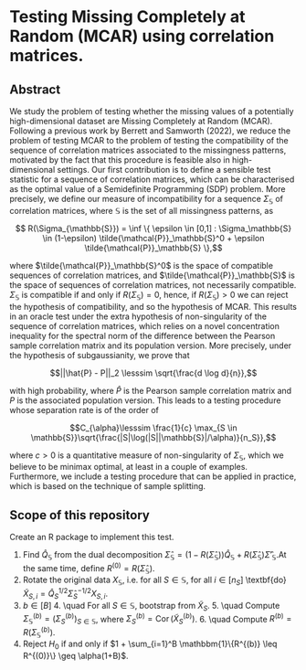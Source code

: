 # Testing Missing Completely at Random (MCAR) using correlation matrices. 
 ## Abstract
 We study the problem of testing whether the missing values of a potentially high-dimensional dataset are Missing Completely at Random (MCAR). Following a previous work by Berrett and Samworth (2022), we reduce the problem of testing MCAR to the problem of testing the compatibility of the sequence of correlation matrices associated to the missingness patterns, motivated by the fact that this procedure is feasible also in high-dimensional settings. Our first contribution is to define a sensible test statistic for a sequence of correlation matrices, which can be characterised as the optimal value of a Semidefinite Programming (SDP) problem. More precisely, we define our measure of incompatibility for a sequence $`\Sigma_{\mathbb{S}}`$ of correlation matrices, where $`\mathbb{S}`$ is the set of all missingness patterns, as 
```math
     R(\Sigma_{\mathbb{S}})  = \inf \{ \epsilon \in [0,1] : \Sigma_\mathbb{S} \in (1-\epsilon) \tilde{\mathcal{P}}_\mathbb{S}^0 + \epsilon \tilde{\mathcal{P}}_\mathbb{S} \},
```
where $`\tilde{\mathcal{P}}_\mathbb{S}^0`$ is the space of compatible sequences of correlation matrices, and $`\tilde{\mathcal{P}}_\mathbb{S}`$ is the space of sequences of correlation matrices, not necessarily compatible. $`\Sigma_{\mathbb{S}}`$ is compatible if and only if $`R(\Sigma_{\mathbb{S}}) = 0`$, hence, if $`R(\Sigma_{\mathbb{S}}) > 0`$ we can reject the hypothesis of compatibility, and so the hypothesis of MCAR. This results in an oracle test under the extra hypothesis of non-singularity of the sequence of correlation matrices, which relies on a novel concentration inequality for the spectral norm of the difference between the Pearson sample correlation matrix and its population version. More precisely, under the hypothesis of subgaussianity, we prove that 
```math
||\hat{P} - P||_2 \lesssim \sqrt{\frac{d \log d}{n}},
```
with high probability, where $\hat{P}$ is the Pearson sample correlation matrix and $P$ is the associated population version. This leads to a testing procedure whose separation rate is of the order of 
```math
C_{\alpha}\lesssim \frac{1}{c} \max_{S \in \mathbb{S}}\sqrt{\frac{|S|\log(|S||\mathbb{S}|/\alpha)}{n_S}},
```
where $`c > 0`$ is a quantitative measure of non-singularity of $`\Sigma_\mathbb{S}`$,
which we believe to be minimax optimal, at least in a couple of examples. Furthermore, we include a testing procedure that can be applied in practice, which is based on the technique of sample splitting. 

## Scope of this repository
Create an R package to implement this test. 


1. Find $\hat{Q}_\mathbb{S}$ from the dual decomposition $\hat{\Sigma}_\mathbb{S} = (1-R(\hat{\Sigma}_\mathbb{S}))\hat{Q}_\mathbb{S} + R(\hat{\Sigma}_\mathbb{S})\hat{\Sigma}'_\mathbb{S}$.At the same time, define $R^{(0)} = R(\hat{\Sigma}_\mathbb{S})$.
2. Rotate the original data $X_\mathbb{S}$, i.e. for all $S \in \mathbb{S}$, for all $i \in [n_S]$ \textbf{do} $\tilde{X}_{S,i} = \hat{Q}_S^{1/2}\hat{\Sigma}_S^{-1/2}X_{S,i}$.
3. $b \in [B]$
    4. \quad For all $S \in \mathbb{S}$, bootstrap from $\tilde{X}_S$. 
    5. \quad Compute $\Sigma_\mathbb{S}^{(b)} = (\Sigma_S^{(b)})_{S \in \mathbb{S}}$, where $\Sigma_S^{(b)} = \operatorname{Cor}(\tilde{X}_S^{(b)})$.
    6. \quad Compute $R^{(b)} = R(\Sigma_\mathbb{S}^{(b)})$.
7. Reject $H_0$ if and only if $1 + \sum_{i=1}^B \mathbbm{1}\{R^{(b)} \leq R^{(0)}\} \geq \alpha(1+B)$.
